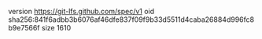 version https://git-lfs.github.com/spec/v1
oid sha256:841f6adbb3b6076af46dfe837f09f9b33d5511d4caba26884d996fc8b9e7566f
size 1610
